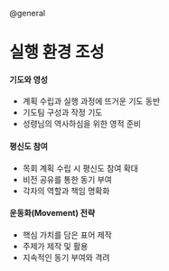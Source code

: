 @general

# 실행 환경 조성

#### 기도와 영성

- 계획 수립과 실행 과정에 뜨거운 기도 동반
- 기도팀 구성과 작정 기도
- 성령님의 역사하심을 위한 영적 준비

#### 평신도 참여

- 목회 계획 수립 시 평신도 참여 확대
- 비전 공유를 통한 동기 부여
- 각자의 역할과 책임 명확화

#### 운동화(Movement) 전략

- 핵심 가치를 담은 표어 제작
- 주제가 제작 및 활용
- 지속적인 동기 부여와 격려
